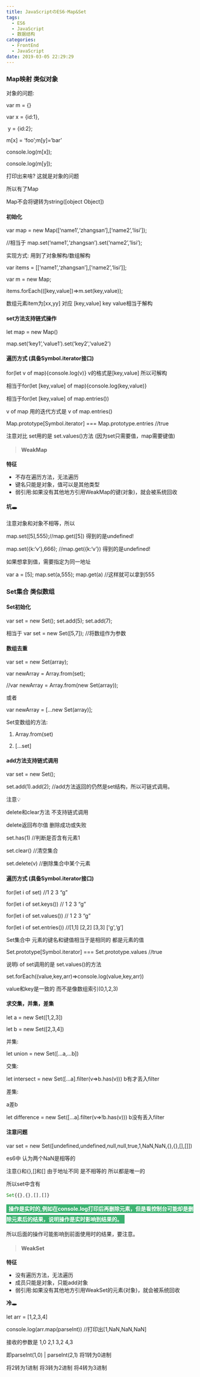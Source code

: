 ```yaml
---
title: JavaScriptのES6☞Map&Set
tags:
  - ES6
  - JavaScript
  - 数据结构
categories:
  - FrontEnd
  - JavaScript
date: 2019-03-05 22:29:29
---
```




### Map映射 类似对象

对象的问题:

var m = {}

var x = {id:1},

​    y = {id:2};



m[x] = ‘foo’;m[y]=‘bar’

console.log(m[x]);

console.log(m[y]);

打印出来啥? 这就是对象的问题

所以有了Map



Map不会将键转为string([object Object])



#### 初始化

var map = new Map([‘name1’,‘zhangsan’],[‘name2’,‘lisi’]);

//相当于 map.set(‘name1’,‘zhangsan’).set(‘name2’,‘lisi’);



实现方式: 用到了对象解构/数组解构

var items = [[‘name1’,‘zhangsan’],[‘name2’,‘lisi’]];

var m = new Map;

items.forEach(([key,value])=>m.set(key,value));

数组元素item为[xx,yy] 对应 [key,value] key value相当于解构



#### set方法支持链式操作

let map = new Map()

map.set(‘key1’,‘value1’).set(‘key2','value2')



#### 遍历方式 (具备Symbol.iterator接口)

for(let v of map){console.log(v)} v的格式是[key,value] 所以可解构

相当于for(let [key,value] of map){console.log(key,value)}

相当于for(let [key,value] of map.entries())



v of map  用的迭代方式是 v of map.entries()

Map.prototype[Symbol.iterator] === Map.prototype.entries //true

注意对比 set用的是 set.values()方法 (因为set只需要值，map需要键值)





> #### WeakMap

**特征**

- 不存在遍历方法，无法遍历
- 键名只能是对象，值可以是其他类型
- 弱引用:如果没有其他地方引用WeakMap的键(对象)，就会被系统回收



#### 坑🕳

注意对象和对象不相等，所以

map.set([5],555);//map.get([5]) 得到的是undefined!

map.set({k:‘v’},666); //map.get({k:‘v’}) 得到的是undefined!

如果想拿到值，需要指定为同一地址

var a = [5]; map.set(a,555); map.get(a) //这样就可以拿到555



### Set集合 类似数组

#### Set初始化

var set = new Set(); set.add(5); set.add(7);

相当于 var set = new Set([5,7]); //将数组作为参数



#### 数组去重

var set = new Set(array);

var newArray = Array.from(set);

//var newArray = Array.from(new Set(array));



或者

var newArray = [...new Set(array)];



Set变数组的方法:

1. Array.from(set)

2. [...set]


#### add方法支持链式调用

var set = new Set();

set.add(1).add(2); //add方法返回的仍然是set结构，所以可链式调用。



注意💡

delete和clear方法 不支持链式调用

delete返回布尔值 删除成功或失败



set.has(1) //判断是否含有元素1

set.clear() //清空集合

set.delete(v) //删除集合中某个元素



#### 遍历方式 (具备Symbol.iterator接口)

for(let i of set) //1 2 3 “g”

for(let i of set.keys()) // 1 2 3 “g”

for(let i of set.values()) // 1 2 3 “g”

for(let i of set.entries()) //\[1,1] \[2,2] \[3,3] \['g',‘g’]

Set集合中 元素的键名和键值相当于是相同的 都是元素的值



Set.prototype[Symbol.iterator] === Set.prototype.values //true

说明i of set调用的是 set.values()的方法



set.forEach((value,key,arr)=>console.log(value,key,arr))

value和key是一致的 而不是像数组索引(0,1,2,3)



#### 求交集，并集，差集

let a = new Set([1,2,3])

let b = new Set([2,3,4])



并集:

let union = new Set([...a,...b])



交集:

let intersect = new Set([...a].filter(v=>b.has(v))) b有才丢入filter



差集:

a差b

let difference = new Set([...a].filter(v=>!b.has(v))) b没有丢入filter



#### 注意问题

var set = new Set([undefined,undefined,null,null,true,1,NaN,NaN,{},{},[],[]])

es6中 认为两个NaN是相等的 

注意{}和{},[]和[] 由于地址不同 是不相等的 所以都是唯一的

所以set中含有

```javascript
Set{{},{},[],[]}
```



<font style="color:white;background:mediumseagreen;padding:3px 6px;font-weight:bold;line-height:28px">操作是实时的,例如在console.log打印后再删除元素，但是看控制台可能却是删除元素后的结果，说明操作是实时影响到结果的。</font>

所以后面的操作可能影响到前面使用时的结果，要注意。





> #### WeakSet

**特征**

- 没有遍历方法，无法遍历
- 成员只能是对象，只能add对象
- 弱引用:如果没有其他地方引用WeakSet的元素(对象)，就会被系统回收



**冷**🕳

let arr = [1,2,3,4]

console.log(arr.map(parseInt)) //打印出[1,NaN,NaN,NaN]

接收的参数是 1,0 2,1 3,2 4,3

即parseInt(1,0) | parseInt(2,1) 将1转为0进制

将2转为1进制 将3转为2进制 将4转为3进制



